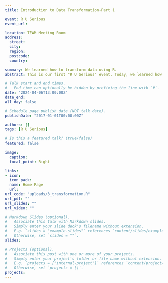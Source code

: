 ```yaml
---
title: Introduction to Data Transformation-Part 1

event: R U Serious
event_url:

location: TEAM Meeting Room
address:
  street:
  city:
  region:
  postcode:
  country:

summary: We learned how to transform data using R.
abstract: This is our first "R U Serious" event. Today, we learned how to transform data using "filter" and "arrange" functions in R.

# Talk start and end times.
#   End time can optionally be hidden by prefixing the line with `#`.
date: "2024-04-06T13:00:00Z"
date_end:
all_day: false

# Schedule page publish date (NOT talk date).
publishDate: "2017-01-01T00:00:00Z"

authors: []
tags: [R U Serious]

# Is this a featured talk? (true/false)
featured: false

image:
  caption:
  focal_point: Right

links:
- icon:
  icon_pack:
  name: Home Page
  url:
url_code: "uploads/3_transformation.R"
url_pdf: ""
url_slides: ""
url_video: ""

# Markdown Slides (optional).
#   Associate this talk with Markdown slides.
#   Simply enter your slide deck's filename without extension.
#   E.g. `slides = "example-slides"` references `content/slides/example-slides.md`.
#   Otherwise, set `slides = ""`.
slides:

# Projects (optional).
#   Associate this post with one or more of your projects.
#   Simply enter your project's folder or file name without extension.
#   E.g. `projects = ["internal-project"]` references `content/project/deep-learning/index.md`.
#   Otherwise, set `projects = []`.
projects:
---
```


